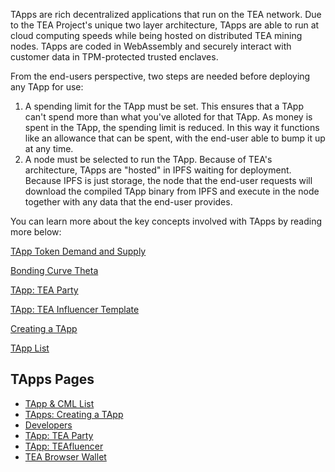 TApps are rich decentralized applications that run on the TEA network. Due to the TEA Project's unique two layer architecture, TApps are able to run at cloud computing speeds while being hosted on distributed TEA mining nodes. TApps are coded in WebAssembly and securely interact with customer data in TPM-protected trusted enclaves. 

From the end-users perspective, two steps are needed before deploying any TApp for use:

1. A spending limit for the TApp must be set. This ensures that a TApp can't spend more than what you've alloted for that TApp. As money is spent in the TApp, the spending limit is reduced. In this way it functions like an allowance that can be spent, with the end-user able to bump it up at any time.
1. A node must be selected to run the TApp. Because of TEA's architecture, TApps are "hosted" in IPFS waiting for deployment. Because IPFS is just storage, the node that the end-user requests will download the compiled TApp binary from IPFS and execute in the node together with any data that the end-user provides.

You can learn more about the key concepts involved with TApps by reading more below: 

[TApp Token Demand and Supply](../_token/TApp-Token-Supply-and-Demand.md)

[Bonding Curve Theta](../_token/Bonding-Curve-Theta.md)

[TApp: TEA Party](TApp-TEA-Party.md)

[TApp: TEA Influencer Template](TEAfluencer.md)

[Creating a TApp](TApps-Creating-a-TApp.md)

[TApp List](TApps-List.md)

## TApps Pages

* [TApp & CML List](TApps-List.md)
* [TApps: Creating a TApp](TApps-Creating-a-TApp.md)
* [Developers ](Developers.md)
* [TApp: TEA Party](TApp-TEA-Party.md)
* [TApp: TEAfluencer](TEAfluencer.md)
* [TEA Browser Wallet](TEA-Browser-Wallet.md)
